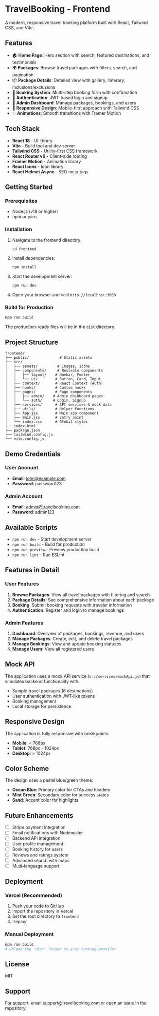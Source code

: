 # TravelBooking - Frontend

A modern, responsive travel booking platform built with React, Tailwind CSS, and Vite.

## Features

- 🏠 **Home Page**: Hero section with search, featured destinations, and testimonials
- 🌍 **Packages**: Browse travel packages with filters, search, and pagination
- 📦 **Package Details**: Detailed view with gallery, itinerary, inclusions/exclusions
- 🎫 **Booking System**: Multi-step booking form with confirmation
- 🔐 **Authentication**: JWT-based login and signup
- 👑 **Admin Dashboard**: Manage packages, bookings, and users
- 📱 **Responsive Design**: Mobile-first approach with Tailwind CSS
- ✨ **Animations**: Smooth transitions with Framer Motion

## Tech Stack

- **React 18** - UI library
- **Vite** - Build tool and dev server
- **Tailwind CSS** - Utility-first CSS framework
- **React Router v6** - Client-side routing
- **Framer Motion** - Animation library
- **React Icons** - Icon library
- **React Helmet Async** - SEO meta tags

## Getting Started

### Prerequisites

- Node.js (v18 or higher)
- npm or yarn

### Installation

1. Navigate to the frontend directory:
   ```bash
   cd frontend
   ```

2. Install dependencies:
   ```bash
   npm install
   ```

3. Start the development server:
   ```bash
   npm run dev
   ```

4. Open your browser and visit `http://localhost:3000`

### Build for Production

```bash
npm run build
```

The production-ready files will be in the `dist` directory.

## Project Structure

```
frontend/
├── public/              # Static assets
├── src/
│   ├── assets/         # Images, icons
│   ├── components/     # Reusable components
│   │   ├── layout/    # Navbar, Footer
│   │   └── ui/        # Button, Card, Input
│   ├── context/       # React Context (Auth)
│   ├── hooks/         # Custom hooks
│   ├── pages/         # Page components
│   │   ├── admin/    # Admin dashboard pages
│   │   └── auth/     # Login, Signup
│   ├── services/      # API services & mock data
│   ├── utils/         # Helper functions
│   ├── App.jsx        # Main app component
│   ├── main.jsx       # Entry point
│   └── index.css      # Global styles
├── index.html
├── package.json
├── tailwind.config.js
└── vite.config.js
```

## Demo Credentials

### User Account
- **Email**: john@example.com
- **Password**: password123

### Admin Account
- **Email**: admin@travelbooking.com
- **Password**: admin123

## Available Scripts

- `npm run dev` - Start development server
- `npm run build` - Build for production
- `npm run preview` - Preview production build
- `npm run lint` - Run ESLint

## Features in Detail

### User Features

1. **Browse Packages**: View all travel packages with filtering and search
2. **Package Details**: See comprehensive information about each package
3. **Booking**: Submit booking requests with traveler information
4. **Authentication**: Register and login to manage bookings

### Admin Features

1. **Dashboard**: Overview of packages, bookings, revenue, and users
2. **Manage Packages**: Create, edit, and delete travel packages
3. **Manage Bookings**: View and update booking statuses
4. **Manage Users**: View all registered users

## Mock API

The application uses a mock API service (`src/services/mockApi.js`) that simulates backend functionality with:
- Sample travel packages (6 destinations)
- User authentication with JWT-like tokens
- Booking management
- Local storage for persistence

## Responsive Design

The application is fully responsive with breakpoints:
- **Mobile**: < 768px
- **Tablet**: 768px - 1024px
- **Desktop**: > 1024px

## Color Scheme

The design uses a pastel blue/green theme:
- **Ocean Blue**: Primary color for CTAs and headers
- **Mint Green**: Secondary color for success states
- **Sand**: Accent color for highlights

## Future Enhancements

- [ ] Stripe payment integration
- [ ] Email notifications with Nodemailer
- [ ] Backend API integration
- [ ] User profile management
- [ ] Booking history for users
- [ ] Reviews and ratings system
- [ ] Advanced search with maps
- [ ] Multi-language support

## Deployment

### Vercel (Recommended)

1. Push your code to GitHub
2. Import the repository in Vercel
3. Set the root directory to `frontend`
4. Deploy!

### Manual Deployment

```bash
npm run build
# Upload the 'dist' folder to your hosting provider
```

## License

MIT

## Support

For support, email support@travelbooking.com or open an issue in the repository.


